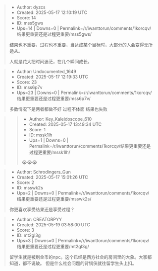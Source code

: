 > - Author: dyzcs
> - Created: 2025-05-17 12:10:19 UTC
> - Score: 14
> - ID: mss5gws
> - Ups=14 | Downs=0 | Permalink=/r/iwanttorun/comments/1korcqv/结果更重要还是过程更重要/mss5gws/
>
> 结果也不重要，过程也不重要，当达成某个目标时，大部分的人会变得无所适从。
> 
> 人就是花大把时间迷茫，在几个瞬间成长。

> - Author: Undocumented_1649
> - Created: 2025-05-17 12:19:33 UTC
> - Score: 23
> - ID: mss6p7v
> - Ups=23 | Downs=0 | Permalink=/r/iwanttorun/comments/1korcqv/结果更重要还是过程更重要/mss6p7v/
>
> 多数情况下是两者都做不好 过程不体面 结果也失败

>> - Author: Key_Kaleidoscope_610
>> - Created: 2025-05-17 13:49:34 UTC
>> - Score: 1
>> - ID: mssk1lh
>> - Ups=1 | Downs=0 | Permalink=/r/iwanttorun/comments/1korcqv/结果更重要还是过程更重要/mssk1lh/
>>
>> 😭😭😭

> - Author: Schrodingers_Gun
> - Created: 2025-05-17 15:01:26 UTC
> - Score: 2
> - ID: msswk2s
> - Ups=2 | Downs=0 | Permalink=/r/iwanttorun/comments/1korcqv/结果更重要还是过程更重要/msswk2s/
>
> 你更喜欢享受结果还是享受过程？

> - Author: CREATORPYY
> - Created: 2025-05-19 03:58:00 UTC
> - Score: 3
> - ID: mt2gl3g
> - Ups=3 | Downs=0 | Permalink=/r/iwanttorun/comments/1korcqv/结果更重要还是过程更重要/mt2gl3g/
>
> 留学生就是被刷金币的npc。这个已经是西方社会的房间里的大象。大家都知道，都不说破。  但是什么社会问题的背锅侠就往留学生头上扣。
